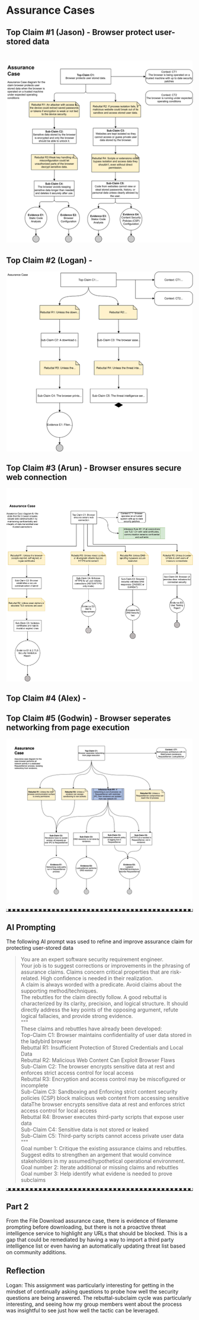 # Assurance Cases

## Top Claim #1 (Jason) - Browser protect user-stored data
![Protect User-Stored Data Assurance Case](docs/Navigate_URL_Assurance_Case.svg)
=======


## Top Claim #2 (Logan) - 
![File Download Protection Assurance Case](docs/Filedownload_Assurance_Case.svg)

## Top Claim #3 (Arun) - Browser ensures secure web connection
![Secure web connection Assurance Case](docs/Secure%20Web%20Connection-%20Assurance%20Case.svg)


## Top Claim #4 (Alex) - 

## Top Claim #5 (Godwin) - Browser seperates networking from page execution
![Seperates Networking from Page Execution Assurance Case](docs/Assurance_Claim_Netoworking.jpg)


<hr style="border-top: 6px dotted white;">

## AI Prompting
The following AI prompt was used to refine and improve assurance claim for protecting user-stored data
>You are an expert software security requirement engineer.\
>Your job is to suggest corrections or improvements in the phrasing of assurance claims. Claims concern critical properties that are risk-related. High confidence is needed in their realization.\
>A claim is always worded with a predicate. Avoid claims about the supporting method/techniques.\
>The rebuttles for the claim directly follow. A good rebuttal is characterized by its clarity, precision, and logical structure. It should directly address the key points of the opposing argument, refute logical fallacies, and provide strong evidence.\
>""" \
>These claims and rebuttles have already been developed:\
>Top-Claim C1: Browser maintains confidentiality of user data stored in the ladybird browser\
>Rebuttal R1: Insufficient Protection of Stored Credentials and Local Data\
>Rebuttal R2: Malicious Web Content Can Exploit Browser Flaws\
>Sub-Claim C2: The browser encrypts sensitive data at rest and enforces strict access control for local access\
>Rebuttal R3: Encryption and access control may be miscofigured or incomplete\
>Sub-Claim C3: Sandboxing and Enforcing strict content security policies (CSP) block malicious web content from accessing sensitive dataThe browser encrypts sensitive data at rest and enforces strict access control for local access\
>Rebuttal R4: Browser executes third-party scripts that expose user data\
>Sub-Claim C4: Sensitive data is not stored or leaked\
>Sub-Claim C5: Third-party scripts cannot access private user data\
>""" \
>Goal number 1: Critique the existing assurance claims and rebuttles. Suggest edits to strengthen an argement that would convince stakeholders in my assumed/hypothetical operational environment.\
>Goal number 2: Iterate additional or missing claims and rebuttles \
>Goal number 3: Help identify what evidene is needed to prove subclaims

<hr style="border-top: 6px dotted white;">

## Part 2

From the File Download assurance case, there is evidence of filename prompting before downloading, but there is not a proactive threat intelligence service to highlight any URLs that should be blocked. This is a gap that could be remediated by having a way to import a third party intelligence list or even having an automatically updating threat list based on community additions. 

## Reflection
Logan: This assignment was particularly interesting for getting in the mindset of continually asking questions to probe how well the security questions are being answered. The rebuttal-subclaim cycle was particularly interesting, and seeing how my group members went about the process was insightful to see just how well the tactic can be leveraged. 
